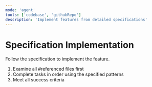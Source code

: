 ```yaml
---
mode: 'agent'
tools: ['codebase', 'githubRepo']
description: 'Implement features from detailed specifications'
---
```


# Specification Implementation

Follow the specification to implement the feature.

1. Examine all #referenced files first
2. Complete tasks in order using the specified patterns
3. Meet all success criteria
